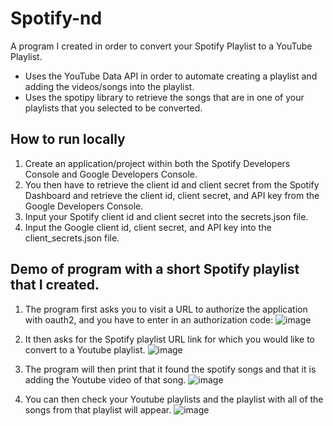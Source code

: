 # Spotify-nd

A program I created in order to convert your Spotify Playlist to a YouTube Playlist.
- Uses the YouTube Data API in order to automate creating a playlist and adding the videos/songs into the playlist.
- Uses the spotipy library to retrieve the songs that are in one of your playlists that you selected to be converted.


## How to run locally
1. Create an application/project within both the Spotify Developers Console and Google Developers Console.
2. You then have to retrieve the client id and client secret from the Spotify Dashboard and retrieve the client id, client secret, and API key from the Google Developers Console.
3. Input your Spotify client id and client secret into the secrets.json file.
4. Input the Google client id, client secret, and API key into the client_secrets.json file.


## Demo of program with a short Spotify playlist that I created.
1. The program first asks you to visit a URL to authorize the application with oauth2, and you have to enter in an authorization code:
![image](https://user-images.githubusercontent.com/90528127/137650570-9ed85c77-40f0-4189-9b3e-e2021b409f62.png)

2. It then asks for the Spotify playlist URL link for which you would like to convert to a Youtube playlist.
![image](https://user-images.githubusercontent.com/90528127/137650605-ec2bd04c-3851-4c2d-96c3-d959cf2ecce5.png)

3. The program will then print that it found the spotify songs and that it is adding the Youtube video of that song.
![image](https://user-images.githubusercontent.com/90528127/137650642-b5f75de8-b106-4c10-87ab-9a3d3bb3b497.png)

4. You can then check your Youtube playlists and the playlist with all of the songs from that playlist will appear.
![image](https://user-images.githubusercontent.com/90528127/137650685-472c2b4a-6d92-4696-976d-a3b3899d3197.png)
